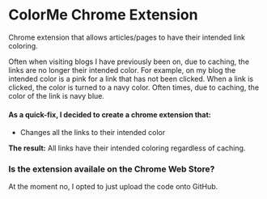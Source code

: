 # ColorMe Chrome Extension
Chrome extension that allows articles/pages to have their intended link coloring.

Often when visiting blogs I have previously been on, due to caching, the links are no longer their intended color.
For example, on my blog the intended color is a pink for a link that has not been clicked. When a link is clicked, the
color is turned to a navy color. Often times, due to caching, the color of the link is navy blue.

#### As a quick-fix, I decided to create a chrome extension that:

- Changes all the links to their intended color

<b>The result:</b> All links have their intended coloring regardless of caching.

### Is the extension availale on the Chrome Web Store?
At the moment no, I opted to just upload the code onto GitHub.

